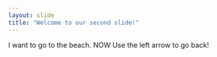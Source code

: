 ```yaml
---
layout: slide
title: "Welcome to our second slide!"
---
```

I want to go to the beach. NOW
Use the left arrow to go back!

